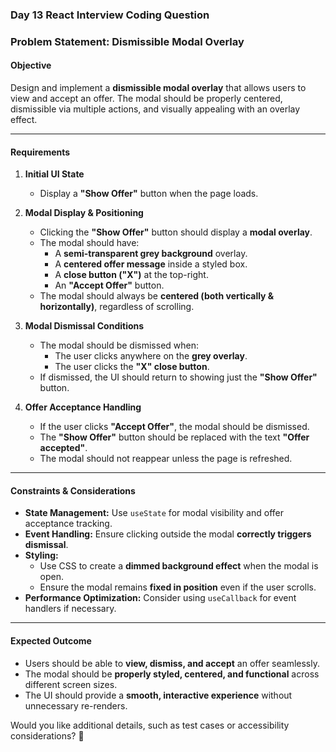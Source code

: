 ### **Day 13 React Interview Coding Question**  
### **Problem Statement: Dismissible Modal Overlay**  

#### **Objective**  
Design and implement a **dismissible modal overlay** that allows users to view and accept an offer. The modal should be properly centered, dismissible via multiple actions, and visually appealing with an overlay effect.

---

#### **Requirements**  

1. **Initial UI State**  
   - Display a **"Show Offer"** button when the page loads.  

2. **Modal Display & Positioning**  
   - Clicking the **"Show Offer"** button should display a **modal overlay**.  
   - The modal should have:  
     - A **semi-transparent grey background** overlay.  
     - A **centered offer message** inside a styled box.  
     - A **close button ("X")** at the top-right.  
     - An **"Accept Offer"** button.  
   - The modal should always be **centered (both vertically & horizontally)**, regardless of scrolling.  

3. **Modal Dismissal Conditions**  
   - The modal should be dismissed when:  
     - The user clicks anywhere on the **grey overlay**.  
     - The user clicks the **"X" close button**.  
   - If dismissed, the UI should return to showing just the **"Show Offer"** button.  

4. **Offer Acceptance Handling**  
   - If the user clicks **"Accept Offer"**, the modal should be dismissed.  
   - The **"Show Offer"** button should be replaced with the text **"Offer accepted"**.  
   - The modal should not reappear unless the page is refreshed.  

---

#### **Constraints & Considerations**  
- **State Management:** Use `useState` for modal visibility and offer acceptance tracking.  
- **Event Handling:** Ensure clicking outside the modal **correctly triggers dismissal**.  
- **Styling:**  
  - Use CSS to create a **dimmed background effect** when the modal is open.  
  - Ensure the modal remains **fixed in position** even if the user scrolls.  
- **Performance Optimization:** Consider using `useCallback` for event handlers if necessary.  

---

#### **Expected Outcome**  
- Users should be able to **view, dismiss, and accept** an offer seamlessly.  
- The modal should be **properly styled, centered, and functional** across different screen sizes.  
- The UI should provide a **smooth, interactive experience** without unnecessary re-renders.  

Would you like additional details, such as test cases or accessibility considerations? 🚀